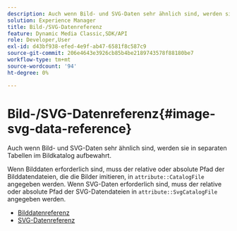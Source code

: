 ```yaml
---
description: Auch wenn Bild- und SVG-Daten sehr ähnlich sind, werden sie in separaten Tabellen im Bildkatalog aufbewahrt.
solution: Experience Manager
title: Bild-/SVG-Datenreferenz
feature: Dynamic Media Classic,SDK/API
role: Developer,User
exl-id: d43bf938-efed-4e9f-ab47-6581f8c587c9
source-git-commit: 206e4643e3926cb85b4be2189743578f88180be7
workflow-type: tm+mt
source-wordcount: '94'
ht-degree: 0%

---
```


# Bild-/SVG-Datenreferenz{#image-svg-data-reference}

Auch wenn Bild- und SVG-Daten sehr ähnlich sind, werden sie in separaten Tabellen im Bildkatalog aufbewahrt.

Wenn Bilddaten erforderlich sind, muss der relative oder absolute Pfad der Bilddatendateien, die die Bilder imitieren, in `attribute::CatalogFile` angegeben werden. Wenn SVG-Daten erforderlich sind, muss der relative oder absolute Pfad der SVG-Datendateien in `attribute::SvgCatalogFile` angegeben werden.

* [Bilddatenreferenz](c-image-data-reference/c-image-data-reference.md)
* [SVG-Datenreferenz](c-svg-data-reference/c-svg-data-reference.md)
